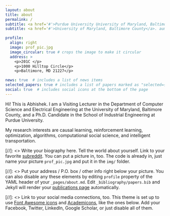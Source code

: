 ```yaml
---
layout: about
title: about
permalink: /
subtitle: <a href='#'>Purdue University University of Maryland, Baltimore County</a>. aumrawal@purdue.edu.
subtitle: <a href='#'>University of Maryland, Baltimore County</a>. aumrawal@umbc.edu.

profile:
  align: right
  image: prof_pic.jpg
  image_circular: true # crops the image to make it circular
  address: >
    <p>201C </p>
    <p>1000 Hilltop Circle</p>
    <p>Baltimore, MD 21227</p>

news: true  # includes a list of news items
selected_papers: true # includes a list of papers marked as "selected={true}"
social: true  # includes social icons at the bottom of the page
---
```


Hi! This is Abhishek. I am a Visiting Lecturer in the Department of Computer Science and Electrical Engineering at the University of Maryland, Baltimore County, and a Ph.D. Candidate in the School of Industrial Engineering at Purdue University. 

My research interests are causal learning, reinforcement learning, optimization, algorithms, computational social science, and intelligent transportation.

[//]: <> Write your biography here. Tell the world about yourself. Link to your favorite [subreddit](http://reddit.com). You can put a picture in, too. The code is already in, just name your picture `prof_pic.jpg` and put it in the `img/` folder.

[//]: <> Put your address / P.O. box / other info right below your picture. You can also disable any these elements by editing `profile` property of the YAML header of your `_pages/about.md`. Edit `_bibliography/papers.bib` and Jekyll will render your [publications page](/al-folio/publications/) automatically.

[//]: <> Link to your social media connections, too. This theme is set up to use [Font Awesome icons](http://fortawesome.github.io/Font-Awesome/) and [Academicons](https://jpswalsh.github.io/academicons/), like the ones below. Add your Facebook, Twitter, LinkedIn, Google Scholar, or just disable all of them.
